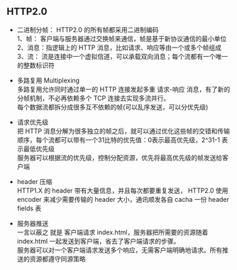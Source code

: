 ## HTTP2.0

- 二进制分帧： HTTP2.0 的所有帧都采用二进制编码  
   1、帧：  客户端与服务器通过交换帧来通信，帧是基于新协议通信的最小单位  
   2、消息：指逻辑上的 HTTP 消息，比如请求、响应等由一个或多个帧组成  
   3、流：  流是连接中一个虚拟信道，可以承载双向消息；每个流都有一个唯一的整数标识符  
   
- 多路复用 Multiplexing  
    多路复用允许同时通过单一的 HTTP 连接发起多重 请求-响应 消息，有了新的分帧机制，不必再依赖多个 TCP 连接去实现多流并行。  
    每个数据流都拆分成很多互不依赖的帧(可以乱序发送，可以分优先级)

- 请求优先级  
    把 HTTP 消息分解为很多独立的帧之后，就可以通过优化这些帧的交错和传输顺序，每个流都可以带有一个31比特的优先值：0表示最高优先级，2^31-1 表示最低优先级  
    服务器可以根据流的优先级，控制分配资源，优先将最高优先级的帧发送给客户端

- header 压缩  
    HTTP1.X 的 header 带有大量信息，并且每次都要重复发送， HTTP2.0 使用 encoder 来减少需要传输的 header 大小，通讯顺发各自 cacha 一份 header fields 表   

- 服务器推送  
    一言以蔽之 就是 客户端请求 index.html，服务器把所需要的资源随着 index.html 一起发送到客户端，省去了客户端请求的步骤。  
    服务器可以对一个客户端请求发送多个响应，无需客户端明确地请求。所有推送的资源都遵守同源策略   
